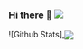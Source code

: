 ### Hi there 👋 ![](https://komarev.com/ghpvc/?username=lukalom)

![Github Stats]<a href=""> <img align="center" src="https://github-readme-stats.vercel.app/api/top-langs/?username=lukalom&theme=react&line_height=40&hide=css"/> </a>
